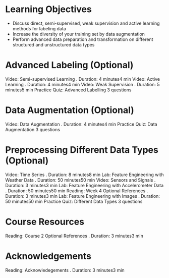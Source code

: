 # Learning Objectives

* Discuss direct, semi-supervised, weak supervision and active learning methods for labeling data
* Increase the diversity of your training set by data augmentation
* Perform advanced data preparation and transformation on different structured and unstructured data types

# Advanced Labeling (Optional)

Video: Semi-supervised Learning
. Duration: 4 minutes4 min
Video: Active Learning
. Duration: 4 minutes4 min
Video: Weak Supervision
. Duration: 5 minutes5 min
Practice Quiz: Advanced Labelling
3 questions

# Data Augmentation (Optional)

Video: Data Augmentation
. Duration: 4 minutes4 min
Practice Quiz: Data Augmentation
3 questions

# Preprocessing Different Data Types (Optional)

Video: Time Series
. Duration: 8 minutes8 min
Lab: Feature Engineering with Weather Data
. Duration: 50 minutes50 min
Video: Sensors and Signals
. Duration: 3 minutes3 min
Lab: Feature Engineering with Accelerometer Data
. Duration: 50 minutes50 min
Reading: Week 4 Optional References
. Duration: 3 minutes3 min
Lab: Feature Engineering with Images
. Duration: 50 minutes50 min
Practice Quiz: Different Data Types
3 questions

# Course Resources

Reading: Course 2 Optional References
. Duration: 3 minutes3 min

# Acknowledgements

Reading: Acknowledegements
. Duration: 3 minutes3 min